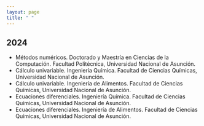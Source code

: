```yaml
---
layout: page
title: " "
---
```


## 2024

- Métodos numéricos. Doctorado y Maestría en Ciencias de la Computación. Facultad Politécnica, Universidad Nacional de Asunción.
- Cálculo univariable. Ingeniería Química. Facultad de Ciencias Químicas, Universidad Nacional de Asunción.
- Cálculo univariable. Ingeniería de Alimentos. Facultad de Ciencias Químicas, Universidad Nacional de Asunción.
- Ecuaciones diferenciales. Ingeniería Química. Facultad de Ciencias Químicas, Universidad Nacional de Asunción.
- Ecuaciones diferenciales. Ingeniería de Alimentos. Facultad de Ciencias Químicas, Universidad Nacional de Asunción.
